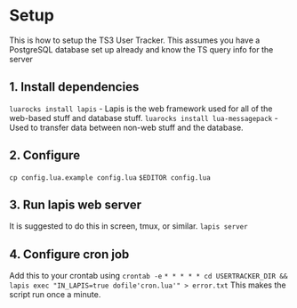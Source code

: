 # Setup
This is how to setup the TS3 User Tracker. This assumes you have a PostgreSQL database set up already and know the TS query info for the server

## 1. Install dependencies
`luarocks install lapis` - Lapis is the web framework used for all of the web-based stuff and database stuff. 
`luarocks install lua-messagepack` - Used to transfer data between non-web stuff and the database. 

## 2. Configure
`cp config.lua.example config.lua` 
`$EDITOR config.lua`

## 3. Run lapis web server
It is suggested to do this in screen, tmux, or similar.
`lapis server`

## 4. Configure cron job
Add this to your crontab using `crontab -e` 
`* * * * * cd USERTRACKER_DIR && lapis exec "IN_LAPIS=true dofile'cron.lua'" > error.txt` 
This makes the script run once a minute.
